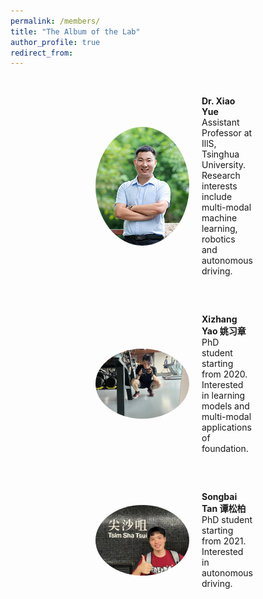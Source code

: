 ```yaml
---
permalink: /members/
title: "The Album of the Lab"
author_profile: true
redirect_from: 
---
```


<!DOCTYPE html>
<html lang="en">
<head>
<meta charset="UTF-8">
<meta name="viewport" content="width=device-width, initial-scale=1.0">
<title>课题组成员</title>
<style>
  .team-container {
    display: flex;
    flex-wrap: wrap;
    justify-content: center;
  }
  .member {
    width: 50%;
    margin: 20px;
    padding: 10px;
    box-sizing: border-box;
    display: flex;
    align-items: center;
  }
  .member img {
    width: 150px;
    height: auto;
    border-radius: 50%; /* 圆形图片 */
    margin-right: 20px;
  }
  .member-info {
    flex-grow: 1;
  }
  .member-title {
    font-weight: bold;
  }
</style>
</head>
<body>

<div class="team-container">
  <!-- 导师 -->
  <div class="member">
    <img src="/images/xiaoyue.png" alt="Dr. Xiao Yue">
    <div class="member-info">
      <div class="member-title">Dr. Xiao Yue </div>
      <div>Assistant Professor at IllS, Tsinghua University.</div>
      <div>Research interests include multi-modal machine learning, robotics and autonomous driving.</div>
    </div>
  </div>
  
  <!-- 博士生 -->
  <div class="member">
    <img src="/images/yaoxizhang_jianshen.png" alt="Xizhang Yao">
    <div class="member-info">
      <div class="member-title">Xizhang Yao 姚习章</div>
      <div>PhD student starting from 2020.</div>
      <div>Interested in learning models and multi-modal applications of foundation.</div>
    </div>
  </div>
  <!-- 更多博士生... -->
  
  <!-- 硕士生 -->
  <div class="member">
    <img src="/images/tansongbai.png" alt="Songbai Tan">
    <div class="member-info">
      <div class="member-title">Songbai Tan 谭松柏</div>
      <div>PhD student starting from 2021.</div>
      <div>Interested in autonomous driving.</div>
    </div>
  </div>
  <!-- 更多硕士生... -->
</div>

</body>
</html>
